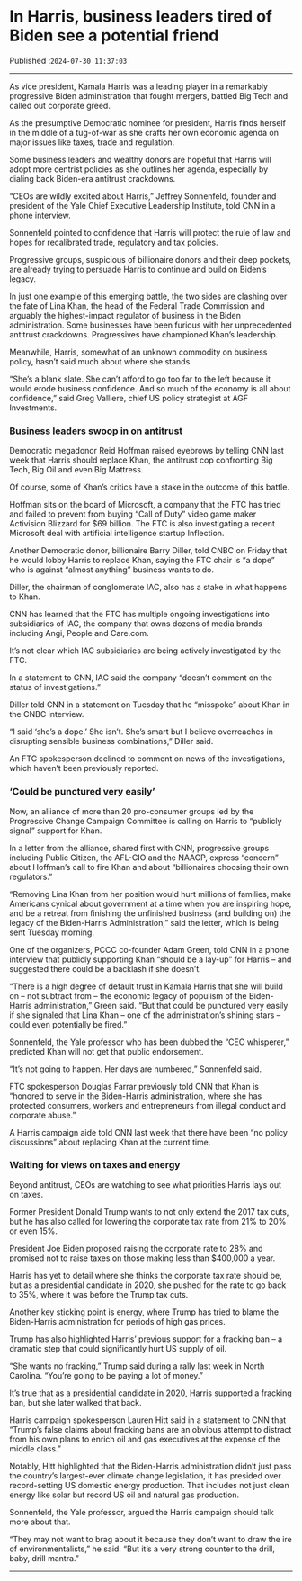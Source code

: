 # In Harris, business leaders tired of Biden see a potential friend

Published :`2024-07-30 11:37:03`

---

As vice president, Kamala Harris was a leading player in a remarkably  progressive Biden administration that fought mergers, battled Big Tech and called out corporate greed.

As the presumptive Democratic nominee for president, Harris finds herself in the middle of a tug-of-war as she crafts her own economic agenda on major issues like taxes, trade and regulation.

Some business leaders and wealthy donors are hopeful that Harris will adopt more centrist policies as she outlines her agenda, especially by dialing back Biden-era antitrust crackdowns.

“CEOs are wildly excited about Harris,” Jeffrey Sonnenfeld, founder and president of the Yale Chief Executive Leadership Institute, told CNN in a phone interview.

Sonnenfeld pointed to confidence that Harris will protect the rule of law and hopes for recalibrated trade, regulatory and tax policies.

Progressive groups, suspicious of billionaire donors and their deep pockets, are already trying to persuade Harris to continue and build on Biden’s legacy.

In just one example of this emerging battle, the two sides are clashing over the fate of Lina Khan, the head of the Federal Trade Commission and arguably the highest-impact regulator of business in the Biden administration. Some businesses have been furious with her unprecedented antitrust crackdowns. Progressives have championed Khan’s leadership.

Meanwhile, Harris, somewhat of an unknown commodity on business policy, hasn’t said much about where she stands.

“She’s a blank slate. She can’t afford to go too far to the left because it would erode business confidence. And so much of the economy is all about confidence,” said Greg Valliere, chief US policy strategist at AGF Investments.

### Business leaders swoop in on antitrust

Democratic megadonor Reid Hoffman raised eyebrows by telling CNN last week that Harris should replace Khan, the antitrust cop confronting Big Tech, Big Oil and even Big Mattress.

Of course, some of Khan’s critics have a stake in the outcome of this battle.

Hoffman sits on the board of Microsoft, a company that the FTC has tried and failed to prevent from buying “Call of Duty” video game maker Activision Blizzard for $69 billion. The FTC is also investigating a recent Microsoft deal with artificial intelligence startup Inflection.

Another Democratic donor, billionaire Barry Diller, told CNBC on Friday that he would lobby Harris to replace Khan, saying the FTC chair is “a dope” who is against “almost anything” business wants to do.

Diller, the chairman of conglomerate IAC, also has a stake in what happens to Khan.

CNN has learned that the FTC has multiple ongoing investigations into subsidiaries of IAC, the company that owns dozens of media brands including Angi, People and Care.com.

It’s not clear which IAC subsidiaries are being actively investigated by the FTC.

In a statement to CNN, IAC said the company “doesn’t comment on the status of investigations.”

Diller told CNN in a statement on Tuesday that he “misspoke” about Khan in the CNBC interview.

“I said ‘she’s a dope.’ She isn’t. She’s smart but I believe overreaches in disrupting sensible business combinations,” Diller said.

An FTC spokesperson declined to comment on news of the investigations, which haven’t been previously reported.

### ‘Could be punctured very easily’

Now, an alliance of more than 20 pro-consumer groups led by the Progressive Change Campaign Committee is calling on Harris to “publicly signal” support for Khan.

In a letter from the alliance, shared first with CNN, progressive groups including Public Citizen, the AFL-CIO and the NAACP, express “concern” about Hoffman’s call to fire Khan and about “billionaires choosing their own regulators.”

“Removing Lina Khan from her position would hurt millions of families, make Americans cynical about government at a time when you are inspiring hope, and be a retreat from finishing the unfinished business (and building on) the legacy of the Biden-Harris Administration,” said the letter, which is being sent Tuesday morning.

One of the organizers, PCCC co-founder Adam Green, told CNN in a phone interview that publicly supporting Khan “should be a lay-up” for Harris – and suggested there could be a backlash if she doesn’t.

“There is a high degree of default trust in Kamala Harris that she will build on – not subtract from – the economic legacy of populism of the Biden-Harris administration,” Green said. “But that could be punctured very easily if she signaled that Lina Khan – one of the administration’s shining stars – could even potentially be fired.”

Sonnenfeld, the Yale professor who has been dubbed the “CEO whisperer,” predicted Khan will not get that public endorsement.

“It’s not going to happen. Her days are numbered,” Sonnenfeld said.

FTC spokesperson Douglas Farrar previously told CNN that Khan is “honored to serve in the Biden-Harris administration, where she has protected consumers, workers and entrepreneurs from illegal conduct and corporate abuse.”

A Harris campaign aide told CNN last week that there have been “no policy discussions” about replacing Khan at the current time.

### Waiting for views on taxes and energy

Beyond antitrust, CEOs are watching to see what priorities Harris lays out on taxes.

Former President Donald Trump wants to not only extend the 2017 tax cuts, but he has also called for lowering the corporate tax rate from 21% to 20% or even 15%.

President Joe Biden proposed raising the corporate rate to 28% and promised not to raise taxes on those making less than $400,000 a year.

Harris has yet to detail where she thinks the corporate tax rate should be, but as a presidential candidate in 2020, she pushed for the rate to go back to 35%, where it was before the Trump tax cuts.

Another key sticking point is energy, where Trump has tried to blame the Biden-Harris administration for periods of high gas prices.

Trump has also highlighted Harris’ previous support for a fracking ban – a dramatic step that could significantly hurt US supply of oil.

“She wants no fracking,” Trump said during a rally last week in North Carolina. “You’re going to be paying a lot of money.”

It’s true that as a presidential candidate in 2020, Harris supported a fracking ban, but she later walked that back.

Harris campaign spokesperson Lauren Hitt said in a statement to CNN that “Trump’s false claims about fracking bans are an obvious attempt to distract from his own plans to enrich oil and gas executives at the expense of the middle class.”

Notably, Hitt highlighted that the Biden-Harris administration didn’t just pass the country’s largest-ever climate change legislation, it has presided over record-setting US domestic energy production. That includes not just clean energy like solar but record US oil and natural gas production.

Sonnenfeld, the Yale professor, argued the Harris campaign should talk more about that.

“They may not want to brag about it because they don’t want to draw the ire of environmentalists,” he said. “But it’s a very strong counter to the drill, baby, drill mantra.”

---

